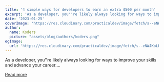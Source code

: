 ```yaml
---
title: '4 simple ways for developers to earn an extra $500 per month'
excerpt: 'As a developer, you''re likely always looking for ways to improve your skills and advance your career....'
date: '2023-01-25'
coverImage: 'https://res.cloudinary.com/practicaldev/image/fetch/s--eNWJKoLE--/c_imagga_scale,f_auto,fl_progressive,h_420,q_auto,w_1000/https://dev-to-uploads.s3.amazonaws.com/uploads/articles/jrvu3jt10z7w8jl62fbi.jpeg'
author:
  name: Koders
  picture: "assets/blog/authors/koders.png"
ogImage:
  url: 'https://res.cloudinary.com/practicaldev/image/fetch/s--eNWJKoLE--/c_imagga_scale,f_auto,fl_progressive,h_420,q_auto,w_1000/https://dev-to-uploads.s3.amazonaws.com/uploads/articles/jrvu3jt10z7w8jl62fbi.jpeg'
---
```


As a developer, you''re likely always looking for ways to improve your skills and advance your career....

[Read more](https://dev.to/rahul3002/4-simple-ways-for-developers-to-earn-an-extra-500-per-month-53b7)
